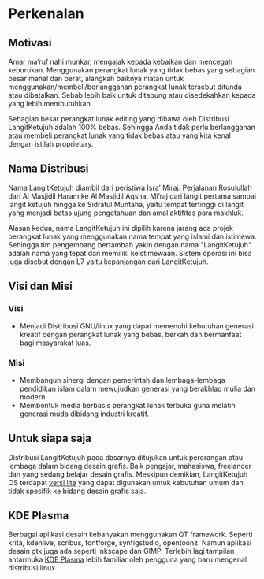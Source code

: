 # Perkenalan

## Motivasi

Amar ma’ruf nahi munkar, mengajak kepada kebaikan dan mencegah keburukan. Menggunakan perangkat lunak yang tidak bebas yang sebagian besar mahal dan berat, alangkah baiknya niatan untuk menggunakan/membeli/berlangganan perangkat lunak tersebut ditunda atau dibatalkan. Sebab lebih baik untuk ditabung atau disedekahkan kepada yang lebih membutuhkan.

Sebagian besar perangkat lunak editing yang dibawa oleh Distribusi LangitKetujuh adalah 100% bebas. Sehingga Anda tidak perlu berlangganan atau membeli perangkat lunak yang tidak bebas atau yang kita kenal dengan istilah proprietary.

## Nama Distribusi

Nama LangitKetujuh diambil dari peristiwa Isra’ Miraj. Perjalanan Rosulullah dari Al Masjidil Haram ke Al Masjidil Aqsha. Mi’raj dari langit pertama sampai langit ketujuh hingga ke Sidratul Muntaha, yaitu tempat tertinggi di langit yang menjadi batas ujung pengetahuan dan amal aktifitas para makhluk.

Alasan kedua, nama LangitKetujuh ini dipilih karena jarang ada projek perangkat lunak yang menggunakan nama tempat yang islami dan istimewa. Sehingga tim pengembang bertambah yakin dengan nama "LangitKetujuh" adalah nama yang tepat dan memiliki keistimewaan. Sistem operasi ini bisa juga disebut dengan L7 yaitu kepanjangan dari LangitKetujuh.

## Visi dan Misi

### Visi

* Menjadi Distribusi GNU/linux yang dapat memenuhi kebutuhan generasi kreatif dengan perangkat lunak yang bebas, berkah dan bermanfaat bagi masyarakat luas.

### Misi

* Membangun sinergi dengan pemerintah dan lembaga-lembaga pendidikan islam dalam mewujudkan generasi yang berakhlaq mulia dan modern.
* Membentuk media berbasis perangkat lunak terbuka guna melatih generasi muda dibidang industri kreatif.

## Untuk siapa saja

Distribusi LangitKetujuh pada dasarnya ditujukan untuk perorangan atau lembaga dalam bidang desain grafis. Baik pengajar, mahasiswa, freelancer dan yang sedang belajar desain grafis. Meskipun demikian, LangitKetujuh OS terdapat [versi lite](../perbandingan/lite-vs-pro.md) yang dapat digunakan untuk kebutuhan umum dan tidak spesifik ke bidang desain grafis saja.

## KDE Plasma

Berbagai aplikasi desain kebanyakan menggunakan QT framework. Seperti krita, kdenlive, scribus, fontforge, synfigstudio, opentoonz. Namun aplikasi desain gtk juga ada seperti Inkscape dan GIMP. Terlebih lagi tampilan antarmuka [KDE Plasma](https://kde.org/plasma-desktop/) lebih familiar oleh pengguna yang baru mengenal distribusi linux.
